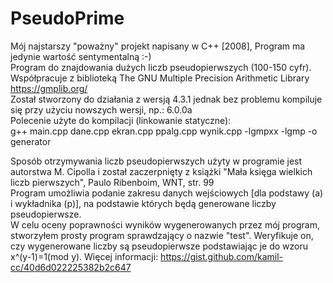# PseudoPrime
Mój najstarszy "poważny" projekt napisany w C++ [2008], Program ma jedynie wartość sentymentalną :-)  
Program do znajdowania dużych liczb pseudopierwszych (100-150 cyfr).  
Współpracuje z biblioteką The GNU Multiple Precision Arithmetic Library https://gmplib.org/  
Został stworzony do działania z wersją 4.3.1 jednak bez problemu kompiluje się przy użyciu nowszych wersji, np.: 6.0.0a  
Polecenie użyte do kompilacji (linkowanie statyczne):  
g++ main.cpp dane.cpp ekran.cpp ppalg.cpp wynik.cpp -lgmpxx -lgmp -o generator  
  
Sposób otrzymywania liczb pseudopierwszych użyty w programie jest autorstwa M. Cipolla i został zaczerpnięty z książki "Mała księga wielkich liczb pierwszych", Paulo Ribenboim, WNT, str. 99  
Program umożliwia podanie zakresu danych wejściowych [dla podstawy (a) i wykładnika (p)], na podstawie których będą generowane liczby pseudopierwsze.  
W celu oceny poprawności wyników wygenerowanych przez mój program, stworzyłem prosty program sprawdzający o nazwie "test". Weryfikuje on, czy wygenerowane liczby są pseudopierwsze podstawiając je do wzoru x^(y-1)=1(mod y). Więcej informacji: https://gist.github.com/kamil-cc/40d6d022225382b2c647  
